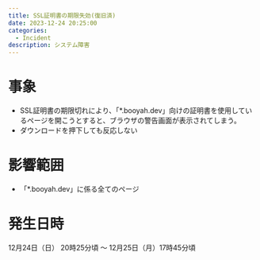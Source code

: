 ```yaml
---
title: SSL証明書の期限失効(復旧済)
date: 2023-12-24 20:25:00
categories:
  - Incident
description: システム障害
---
```


# 事象
- SSL証明書の期限切れにより、「*.booyah.dev」向けの証明書を使用しているページを開こうとすると、ブラウザの警告画面が表示されてしまう。
- ダウンロードを押下しても反応しない

# 影響範囲
- 「*.booyah.dev」に係る全てのページ

# 発生日時
12月24日（日） 20時25分頃 〜 12月25日（月）17時45分頃

<!-- ## h2 タイトル

### h3 タイトル

#### h4 タイトル

**大文字テキスト**

_斜体テキスト_

テキストテキストテキストテキストテキストテキストテキストテキストテキストテキストテキストテキストテキストテキストテキストテキストテキストテキストテキスト

- リスト 1
- リスト 2
- リスト 3

1. 連番リスト 1
2. 連番リスト 2
3. 連番リスト 3

[リンクテキスト](https://hogehogehoge.com/)

| テーブル項目 1 | テーブル項目 2 | テーブル項目 3 |
| -------------- | -------------- | -------------- |
| テーブル内容 1 | テーブル内容 2 | テーブル内容 3 |

```
そうです
``` -->

